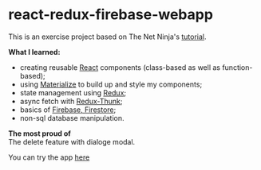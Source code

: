 # react-redux-firebase-webapp

This is an exercise project based on The Net Ninja's [tutorial](https://www.youtube.com/watch?v=Oi4v5uxTY5o&list=PL4cUxeGkcC9iWstfXntcj8f-dFZ4UtlN3 "The Net Ninja tutorial").

**What I learned:**
  - creating reusable [React](https://reactjs.org) components (class-based as well as function-based);
  - using [Materialize](https://materializecss.com "Webpage of Materialize") to build up and style my components;
  - state management using [Redux](https://redux.js.org);
  - async fetch with [Redux-Thunk](https://www.npmjs.com/package/redux-thunk);
  - basics of [Firebase, Firestore](https://firebase.google.com);
  - non-sql database manipulation.
  
**The most proud of** <br/>
The delete feature with dialoge modal.

You can try the app [here](https://project-plan-8bc27.web.app "Click to see the app!")
